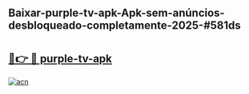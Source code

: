 ## Baixar-purple-tv-apk-Apk-sem-anúncios-desbloqueado-completamente-2025-#581ds

# <h2><a href="https://ainizakaria.my?title=purple-tv-apk&ref=20M">🔗👉 🔴 purple-tv-apk</a></h2>

[![acn](https://github.com/user-attachments/assets/0f9c940e-d8b0-45ae-aac7-cd30a18b3e1c)](https://ainizakaria.my?title=purple-tv-apk&ref=20M)

